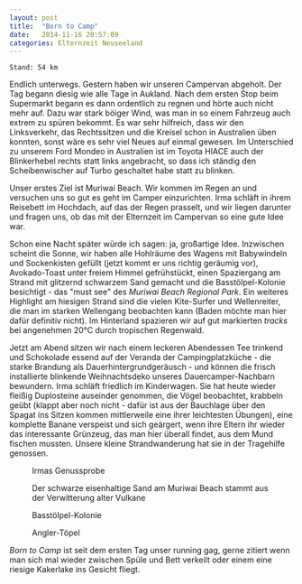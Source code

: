 ```yaml
---
layout: post
title:  "Born to Camp"
date:   2014-11-16 20:57:09
categories: Elternzeit Neuseeland
---
```

	Stand: 54 km

Endlich unterwegs. Gestern haben wir unseren Campervan abgeholt. Der Tag begann diesig wie alle Tage in Aukland. Nach dem ersten Stop beim Supermarkt begann es dann ordentlich zu regnen und hörte auch nicht mehr auf. Dazu war stark böiger Wind, was man in so einem Fahrzeug auch extrem zu spüren bekommt. Es war sehr hilfreich, dass wir den Linksverkehr, das Rechtssitzen und die Kreisel schon in Australien üben konnten, sonst wäre es sehr viel Neues auf einmal gewesen. Im Unterschied zu unserem Ford Mondeo in Australien ist im Toyota HIACE auch der Blinkerhebel rechts statt links angebracht, so dass ich ständig den Scheibenwischer auf Turbo geschaltet habe statt zu blinken.

Unser erstes Ziel ist Muriwai Beach. Wir kommen im Regen an und versuchen uns so gut es geht im Camper einzurichten. Irma schläft in ihrem Reisebett im Hochdach, auf das der Regen prasselt, und wir liegen darunter und fragen uns, ob das mit der Elternzeit im Campervan so eine gute Idee war.

Schon eine Nacht später würde ich sagen: ja, großartige Idee. Inzwischen scheint die Sonne, wir haben alle Hohlräume des Wagens mit Babywindeln und Sockenkisten gefüllt (jetzt kommt er uns richtig geräumig vor), Avokado-Toast unter freiem Himmel gefrühstückt, einen Spaziergang am Strand mit glitzernd schwarzem Sand gemacht und die Basstölpel-Kolonie besichtigt - das "must see" des *Muriwai Beach Regional Park*.
Ein weiteres Highlight am hiesigen Strand sind die vielen Kite-Surfer und Wellenreiter, die man im starken Wellengang beobachten kann (Baden möchte man hier dafür definitiv nicht). Im Hinterland spazieren wir auf gut markierten *tracks* bei angenehmen 20°C durch tropischen Regenwald.

Jetzt am Abend sitzen wir nach einem leckeren Abendessen Tee trinkend und Schokolade essend auf der Veranda der Campingplatzküche - die starke Brandung als Dauerhintergrundgeräusch - und können die frisch installierte blinkende Weihnachtsdeko unseres Dauercamper-Nachbarn bewundern.
Irma schläft friedlich im Kinderwagen. Sie hat heute wieder fleißig Duplosteine auseinder genommen, die Vögel beobachtet, krabbeln geübt (klappt aber noch nicht - dafür ist aus der Bauchlage über den Spagat ins Sitzen kommen mittlerweile eine ihrer leichtesten Übungen), eine komplette Banane verspeist und sich geärgert, wenn ihre Eltern ihr wieder das interessante Grünzeug, das man hier überall findet, aus dem Mund fischen mussten. Unsere kleine Strandwanderung hat sie in der Tragehilfe genossen.

<div class="carousel">
<figure>
	<picture>
		<source srcset="/assets/images/phone/IMGP0414.JPG" media="(max-width:320px)">
		<source srcset="/assets/images/tablet/IMGP0414.JPG" media="(max-width:800px)">
		<source srcset="/assets/images/desktop/IMGP0414.JPG" media="(min-width:800px)">
		<img alt="">
	</picture>
	<figcaption>Irmas Genussprobe</figcaption>
</figure>
<figure>
	<picture>
		<source srcset="/assets/images/phone/IMGP0422.JPG" media="(max-width:320px)">
		<source srcset="/assets/images/tablet/IMGP0422.JPG" media="(max-width:800px)">
		<source srcset="/assets/images/desktop/IMGP0422.JPG" media="(min-width:800px)">
		<img alt="">
	</picture>
	<figcaption>Der schwarze eisenhaltige Sand am Muriwai Beach stammt aus der Verwitterung alter Vulkane</figcaption>
</figure>
<figure>
	<picture>
		<source srcset="/assets/images/phone/IMGP0438.JPG" media="(max-width:320px)">
		<source srcset="/assets/images/tablet/IMGP0438.JPG" media="(max-width:800px)">
		<source srcset="/assets/images/desktop/IMGP0438.JPG" media="(min-width:800px)">
		<img alt="">
	</picture>
	<figcaption>Basstölpel-Kolonie</figcaption>
</figure>
<figure>
	<picture>
		<source srcset="/assets/images/phone/IMGP0457.JPG" media="(max-width:320px)">
		<source srcset="/assets/images/tablet/IMGP0457.JPG" media="(max-width:800px)">
		<source srcset="/assets/images/desktop/IMGP0457.JPG" media="(min-width:800px)">
		<img alt="">
	</picture>
	<figcaption>Angler-Töpel</figcaption>
</figure>
</div>

*Born to Camp* ist seit dem ersten Tag unser running gag, gerne zitiert wenn man sich mal wieder zwischen Spüle und Bett verkeilt oder einem eine riesige Kakerlake ins Gesicht fliegt.
